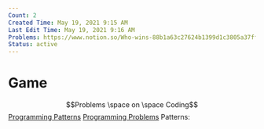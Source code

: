 ```yaml
---
Count: 2
Created Time: May 19, 2021 9:15 AM
Last Edit Time: May 19, 2021 9:16 AM
Problems: https://www.notion.so/Who-wins-88b1a63c27624b1399d1c3805a37ff6f, https://www.notion.so/D-Game-in-Momotetsu-World-6c9e09ece6f3437584505f8e9819a57c
Status: active
---
```


# Game

$$Problems \space on \space Coding$$
[Programming Patterns](Game%2057daa1c1ff304788a98330e9b7ded48c/Programming%20Patterns%20258900763ff244b9911e930774be0ec1.csv)
[Programming Problems](Game%2057daa1c1ff304788a98330e9b7ded48c/Programming%20Problems%20fc9a8bbab069491b8e288578cf4cc376.csv)
Patterns: 
